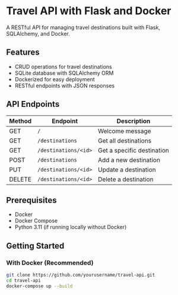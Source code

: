 # Travel API with Flask and Docker

A RESTful API for managing travel destinations built with Flask, SQLAlchemy, and Docker.

## Features
- CRUD operations for travel destinations
- SQLite database with SQLAlchemy ORM  
- Dockerized for easy deployment
- RESTful endpoints with JSON responses

## API Endpoints

| Method | Endpoint                | Description                     |
|--------|-------------------------|---------------------------------|
| GET    | `/`                     | Welcome message                |
| GET    | `/destinations`         | Get all destinations           |
| GET    | `/destinations/<id>`    | Get a specific destination     |
| POST   | `/destinations`         | Add a new destination          |
| PUT    | `/destinations/<id>`    | Update a destination           |
| DELETE | `/destinations/<id>`    | Delete a destination           |

## Prerequisites
- Docker
- Docker Compose
- Python 3.11 (if running locally without Docker)

## Getting Started

### With Docker (Recommended)
```bash
git clone https://github.com/yourusername/travel-api.git
cd travel-api
docker-compose up --build
